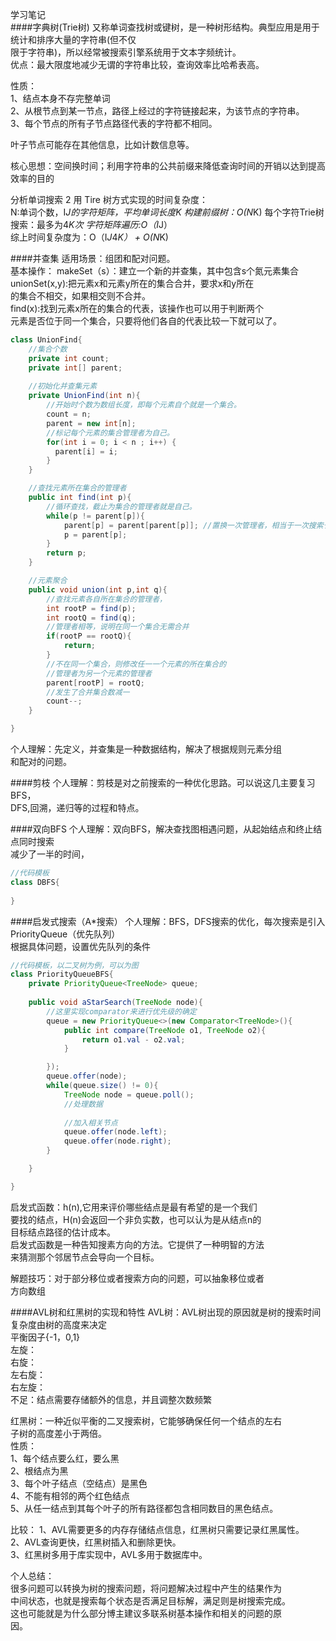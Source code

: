 学习笔记  
####字典树(Trie树)
又称单词查找树或键树，是一种树形结构。典型应用是用于统计和排序大量的字符串(但不仅  
限于字符串)，所以经常被搜索引擎系统用于文本字频统计。  
优点：最大限度地减少无谓的字符串比较，查询效率比哈希表高。  

性质：  
1、结点本身不存完整单词  
2、从根节点到某一节点，路径上经过的字符链接起来，为该节点的字符串。  
3、每个节点的所有子节点路径代表的字符都不相同。  

叶子节点可能存在其他信息，比如计数信息等。  

核心思想：空间换时间；利用字符串的公共前缀来降低查询时间的开销以达到提高效率的目的  


分析单词搜索 2 用 Tire 树方式实现的时间复杂度：  
N:单词个数，I*J的字符矩阵，平均单词长度K
构建前缀树：O(N*K)
每个字符Trie树搜索：最多为4*K次
字符矩阵遍历:O（I*J）  
综上时间复杂度为：O（I*J*4*K） + O(N*K)  

####并查集 
适用场景：组团和配对问题。  
基本操作：
makeSet（s）：建立一个新的并查集，其中包含s个氮元素集合  
unionSet(x,y):把元素x和元素y所在的集合合并，要求x和y所在   
的集合不相交，如果相交则不合并。  
find(x):找到元素x所在的集合的代表，该操作也可以用于判断两个  
元素是否位于同一个集合，只要将他们各自的代表比较一下就可以了。  
```java
class UnionFind{
    //集合个数
    private int count;
    private int[] parent;
    
    //初始化并查集元素
    private UnionFind(int n){
        //开始时个数为数组长度，即每个元素自个就是一个集合。
        count = n;
        parent = new int[n];
        //标记每个元素的集合管理者为自己。
        for(int i = 0; i < n ; i++) {
          parent[i] = i;
        }
    }   

    //查找元素所在集合的管理者
    public int find(int p){
        //循环查找，截止为集合的管理者就是自己。
        while(p != parent[p]){ 
            parent[p] = parent[parent[p]]; //置换一次管理者，相当于一次搜索长度优化
            p = parent[p];
        }
        return p;
    }

    //元素聚合
    public void union(int p,int q){
        //查找元素各自所在集合的管理者，
        int rootP = find(p);
        int rootQ = find(q);
        //管理者相等，说明在同一个集合无需合并
        if(rootP == rootQ){
            return;
        }
        //不在同一个集合，则修改任一一个元素的所在集合的
        //管理者为另一个元素的管理者
        parent[rootP] = rootQ;
        //发生了合并集合数减一
        count--;
    }

}
```
个人理解：先定义，并查集是一种数据结构，解决了根据规则元素分组  
和配对的问题。

####剪枝
个人理解：剪枝是对之前搜索的一种优化思路。可以说这几主要复习BFS，  
DFS,回溯，递归等的过程和特点。  

####双向BFS
个人理解：双向BFS，解决查找图相遇问题，从起始结点和终止结点同时搜索  
减少了一半的时间，
```java
//代码模板
class DBFS{
    
}
```
####启发式搜索（A*搜索）
个人理解：BFS，DFS搜索的优化，每次搜索是引入PriorityQueue（优先队列）  
根据具体问题，设置优先队列的条件 
```java
//代码模板，以二叉树为例，可以为图
class PriorityQueueBFS{
    private PriorityQueue<TreeNode> queue;
    
    public void aStarSearch(TreeNode node){
        //这里实现comparator来进行优先级的确定
        queue = new PriorityQueue<>(new Comparator<TreeNode>(){
            public int compare(TreeNode o1, TreeNode o2){
                return o1.val - o2.val;
            }   

        }); 
        queue.offer(node);
        while(queue.size() != 0){
            TreeNode node = queue.poll();
            //处理数据
            
            //加入相关节点
            queue.offer(node.left);
            queue.offer(node.right);
        }

    }   

}
```
启发式函数：h(n),它用来评价哪些结点是最有希望的是一个我们  
要找的结点，H(n)会返回一个非负实数，也可以认为是从结点n的  
目标结点路径的估计成本。  
启发式函数是一种告知搜素方向的方法。它提供了一种明智的方法  
来猜测那个邻居节点会导向一个目标。  

解题技巧：对于部分移位或者搜索方向的问题，可以抽象移位或者  
方向数组  

####AVL树和红黑树的实现和特性
AVL树：AVL树出现的原因就是树的搜索时间复杂度由树的高度来决定    
平衡因子{-1，0,1}  
左旋：  
右旋：  
左右旋：  
右左旋：  
不足：结点需要存储额外的信息，并且调整次数频繁  

红黑树：一种近似平衡的二叉搜索树，它能够确保任何一个结点的左右  
子树的高度差小于两倍。  
性质：  
1、每个结点要么红，要么黑  
2、根结点为黑  
3、每个叶子结点（空结点）是黑色  
4、不能有相邻的两个红色结点  
5、从任一结点到其每个叶子的所有路径都包含相同数目的黑色结点。   

比较：
1、AVL需要更多的内存存储结点信息，红黑树只需要记录红黑属性。  
2、AVL查询更快，红黑树插入和删除更快。  
3、红黑树多用于库实现中，AVL多用于数据库中。  


个人总结：  
很多问题可以转换为树的搜索问题，将问题解决过程中产生的结果作为  
中间状态，也就是搜索每个状态是否满足目标解，满足则是树搜索完成。  
这也可能就是为什么部分博主建议多联系树基本操作和相关的问题的原  
因。
